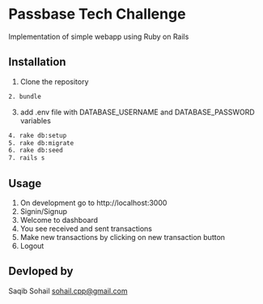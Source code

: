 # Passbase Tech Challenge

Implementation of simple webapp using Ruby on Rails

## Installation

1. Clone the repository
``` bash
2. bundle
```
3. add .env file with DATABASE_USERNAME and DATABASE_PASSWORD variables
```bash
4. rake db:setup
5. rake db:migrate
6. rake db:seed
7. rails s
```

## Usage

1. On development go to http://localhost:3000
2. Signin/Signup
3. Welcome to dashboard
4. You see received and sent transactions
5. Make new transactions by clicking on new transaction button
6. Logout


## Devloped by
Saqib Sohail
sohail.cpp@gmail.com

